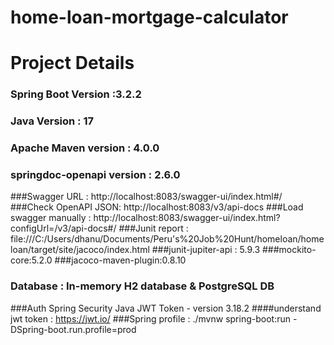 # home-loan-mortgage-calculator


# Project Details


### Spring Boot Version :3.2.2
### Java Version : 17
### Apache Maven version : 4.0.0
### springdoc-openapi version : 2.6.0
###Swagger URL : http://localhost:8083/swagger-ui/index.html#/
###Check OpenAPI JSON: http://localhost:8083/v3/api-docs
###Load swagger manually : http://localhost:8083/swagger-ui/index.html?configUrl=/v3/api-docs#/
###Junit report : file:///C:/Users/dhanu/Documents/Peru's%20Job%20Hunt/homeloan/homeloan/target/site/jacoco/index.html
###junit-jupiter-api : 5.9.3
###mockito-core:5.2.0
###jacoco-maven-plugin:0.8.10


### Database :   In-memory H2 database  & PostgreSQL DB
###Auth  Spring Security Java JWT Token - version 3.18.2
####understand jwt token : https://jwt.io/
###Spring profile   : ./mvnw spring-boot:run -DSpring-boot.run.profile=prod
